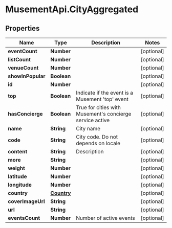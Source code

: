 # MusementApi.CityAggregated

## Properties
Name | Type | Description | Notes
------------ | ------------- | ------------- | -------------
**eventCount** | **Number** |  | [optional] 
**listCount** | **Number** |  | [optional] 
**venueCount** | **Number** |  | [optional] 
**showInPopular** | **Boolean** |  | [optional] 
**id** | **Number** |  | [optional] 
**top** | **Boolean** | Indicate if the event is a Musement &#39;top&#39; event | [optional] 
**hasConcierge** | **Boolean** | True for cities with Musement&#39;s concierge service active | [optional] 
**name** | **String** | City name | [optional] 
**code** | **String** | City code. Do not depends on locale | [optional] 
**content** | **String** | Description | [optional] 
**more** | **String** |  | [optional] 
**weight** | **Number** |  | [optional] 
**latitude** | **Number** |  | [optional] 
**longitude** | **Number** |  | [optional] 
**country** | [**Country**](Country.md) |  | [optional] 
**coverImageUrl** | **String** |  | [optional] 
**url** | **String** |  | [optional] 
**eventsCount** | **Number** | Number of active events | [optional] 


